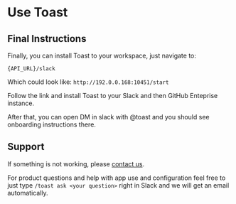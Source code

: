 # Use Toast

## Final Instructions

Finally, you can install Toast to your workspace, just navigate to:

`{API_URL}/slack`

Which could look like: `http://192.0.0.168:10451/start`

Follow the link and install Toast to your Slack and then GitHub Enteprise instance.   
  
After that, you can open DM in slack with @toast and you should see onboarding instructions there.

## Support

If something is not working, please [contact us](../support.md).

For product questions and help with app use and configuration feel free to just type `/toast ask <your question>` right in Slack and we will get an email automatically.

